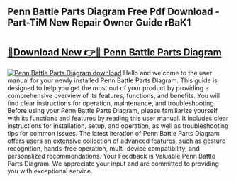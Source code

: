 ## Penn Battle Parts Diagram Free Pdf Download - Part-TiM New Repair Owner Guide rBaK1

# <h2><a href="http://dfj8af0.blite.top/?on=Penn+Battle+Parts+Diagram">🔗Download New 👉🔴 Penn Battle Parts Diagram</a></h2>

[![Penn Battle Parts Diagram download](https://i.imgur.com/lujVjoI.png)](http://dfj8af0.blite.top/?on=Penn+Battle+Parts+Diagram)
Hello and welcome to the user manual for your newly installed Penn Battle Parts Diagram. This guide is designed to help you get the most out of your product by providing a comprehensive overview of its features, functions, and benefits. You will find clear instructions for operation, maintenance, and troubleshooting. Before using your Penn Battle Parts Diagram, please familiarize yourself with its functions and features by reading this user manual. It includes clear instructions for installation, setup, and operation, as well as troubleshooting tips for common issues. The latest iteration of Penn Battle Parts Diagram offers users an extensive collection of advanced features, such as gesture recognition, hands-free operation, multi-device compatibility, and personalized recommendations. Your Feedback is Valuable Penn Battle Parts Diagram. We appreciate your input and are committed to providing you with exceptional service.
